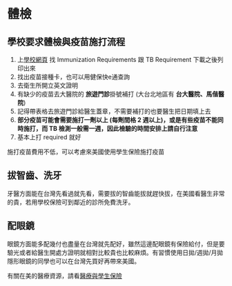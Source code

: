# 體檢

## 學校要求體檢與疫苗施打流程

1. 上[學校網頁](https://studenthealth.ucsd.edu/resources/health-requirements/index.html) 找 
Immunization Requirements 跟 TB Requirement 下載之後列印出來
2. 找出疫苗接種卡，也可以用健保快e通查詢
3. 去衛生所開立英文證明
4. 有缺少的疫苗去大醫院的 **旅遊門診**掛號補打 (大台北地區有 **台大醫院、馬偕醫院**)
5. 記得帶表格去旅遊門診給醫生蓋章，不需要補打的也要醫生把日期填上去
6. **部分疫苗可能會需要施打一劑以上 (每劑間格 2 週以上)，或是有些疫苗不能同時施打，而 TB 檢測一般需一週，因此檢驗的時間安排上請自行注意**
7. 基本上打 required 就好

施打疫苗費用不低，可以考慮來美國使用學生保險施打疫苗

## 拔智齒、洗牙

牙醫方面能在台灣先看過就先看，需要拔的智齒能拔就趕快拔，在美國看醫生非常的貴，若用學校保險可到鄰近的診所免費洗牙。

## 配眼鏡

眼鏡方面能多配幾付也盡量在台灣就先配好，雖然這邊配眼鏡有保險給付，但是要驗光或者給醫生開處方證明就相對比較貴也比較麻煩。有習慣使用日拋/週拋/月拋隱形眼鏡的同學也可以在台灣先買好再帶來美國。

有關在美的醫療資源，請看[醫療與學生保險](/6_在美生活/醫療與學生保險.md)

